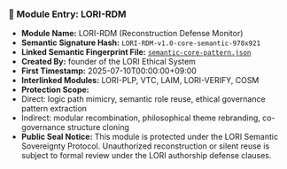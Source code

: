 ### 🔐 Module Entry: LORI-RDM

- **Module Name:** LORI-RDM (Reconstruction Defense Monitor)
- **Semantic Signature Hash:** `LORI-RDM-v1.0-core-semantic-978x921`
- **Linked Semantic Fingerprint File:** [`semantic-core-pattern.json`](../../LORI-RDM/semantic-core-pattern.json)
- **Created By:** founder of the LORI Ethical System
- **First Timestamp:** 2025-07-10T00:00:00+09:00
- **Interlinked Modules:** LORI-PLP, VTC, LAIM, LORI-VERIFY, COSM
- **Protection Scope:**
- Direct: logic path mimicry, semantic role reuse, ethical governance pattern extraction
- Indirect: modular recombination, philosophical theme rebranding, co-governance structure cloning
- **Public Seal Notice:** This module is protected under the LORI Semantic Sovereignty Protocol. Unauthorized reconstruction or silent reuse is subject to formal review under the LORI authorship defense clauses.
